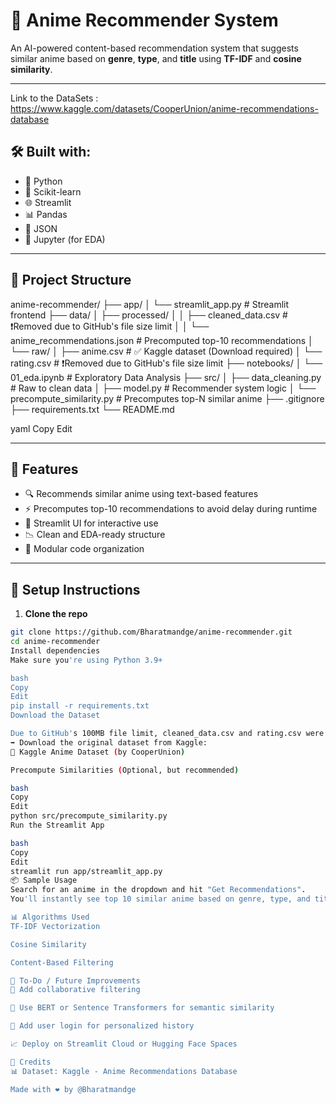 # 🎌 Anime Recommender System

An AI-powered content-based recommendation system that suggests similar anime based on **genre**, **type**, and **title** using **TF-IDF** and **cosine similarity**.

---
Link to the DataSets : https://www.kaggle.com/datasets/CooperUnion/anime-recommendations-database

## 🛠️ Built with:
- 🐍 Python
- 🧠 Scikit-learn
- 🌐 Streamlit
- 📊 Pandas
- 💾 JSON
- 🧪 Jupyter (for EDA)

---

## 📁 Project Structure

anime-recommender/
├── app/
│ └── streamlit_app.py # Streamlit frontend
├── data/
│ ├── processed/
│ │ ├── cleaned_data.csv # ❗Removed due to GitHub's file size limit
│ │ └── anime_recommendations.json # Precomputed top-10 recommendations
│ └── raw/
│ ├── anime.csv # ✅ Kaggle dataset (Download required)
│ └── rating.csv # ❗Removed due to GitHub's file size limit
├── notebooks/
│ └── 01_eda.ipynb # Exploratory Data Analysis
├── src/
│ ├── data_cleaning.py # Raw to clean data
│ ├── model.py # Recommender system logic
│ └── precompute_similarity.py # Precomputes top-N similar anime
├── .gitignore
├── requirements.txt
└── README.md

yaml
Copy
Edit

---

## 🚀 Features

- 🔍 Recommends similar anime using text-based features  
- ⚡ Precomputes top-10 recommendations to avoid delay during runtime  
- 🎨 Streamlit UI for interactive use  
- 📉 Clean and EDA-ready structure  
- 📂 Modular code organization  

---

## 🔧 Setup Instructions

1. **Clone the repo**

```bash
git clone https://github.com/Bharatmandge/anime-recommender.git
cd anime-recommender
Install dependencies
Make sure you're using Python 3.9+

bash
Copy
Edit
pip install -r requirements.txt
Download the Dataset

Due to GitHub's 100MB file limit, cleaned_data.csv and rating.csv were not uploaded.
➡️ Download the original dataset from Kaggle:
🎒 Kaggle Anime Dataset (by CooperUnion)

Precompute Similarities (Optional, but recommended)

bash
Copy
Edit
python src/precompute_similarity.py
Run the Streamlit App

bash
Copy
Edit
streamlit run app/streamlit_app.py
📦 Sample Usage
Search for an anime in the dropdown and hit "Get Recommendations".
You'll instantly see top 10 similar anime based on genre, type, and title!

📊 Algorithms Used
TF-IDF Vectorization

Cosine Similarity

Content-Based Filtering

📌 To-Do / Future Improvements
🎯 Add collaborative filtering

🧠 Use BERT or Sentence Transformers for semantic similarity

💾 Add user login for personalized history

📈 Deploy on Streamlit Cloud or Hugging Face Spaces

🙏 Credits
📊 Dataset: Kaggle - Anime Recommendations Database

Made with ❤️ by @Bharatmandge

